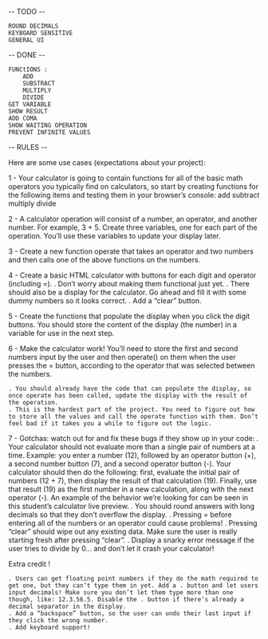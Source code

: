 --  TODO --

    ROUND DECIMALS
    KEYBOARD SENSITIVE
    GENERAL UI
    

-- DONE --

    FUNCtIONS :
        ADD
        SUBSTRACT
        MULTIPLY
        DIVIDE
    GET VARIABLE
    SHOW RESULT
    ADD COMA
    SHOW WAITING OPERATION
    PREVENT INFINITE VALUES 





-- RULES --


Here are some use cases (expectations about your project):

1 - Your calculator is going to contain functions for all of the basic math operators you typically find on calculators, so start by creating functions for the following items and testing them in your browser’s console:
    add
    subtract
    multiply
    divide


2 - A calculator operation will consist of a number, an operator, and another number. For example, 3 + 5. Create three variables, one for each part of the operation. You’ll use these variables to update your display later.

3 - Create a new function operate that takes an operator and two numbers and then calls one of the above functions on the numbers.


4 - Create a basic HTML calculator with buttons for each digit and operator (including =).
   . Don’t worry about making them functional just yet.
   . There should also be a display for the calculator. Go ahead and fill it with some dummy numbers so it looks correct.
   . Add a “clear” button.


5 - Create the functions that populate the display when you click the digit buttons. You should store the content of the display (the number) in a variable for use in the next step.


6 - Make the calculator work! You’ll need to store the first and second numbers input by the user and then operate() on them when the user presses the = button, according to the operator that was selected between the numbers.

    . You should already have the code that can populate the display, so once operate has been called, update the display with the result of the operation.
    . This is the hardest part of the project. You need to figure out how to store all the values and call the operate function with them. Don’t feel bad if it takes you a while to figure out the logic.


7 - Gotchas: watch out for and fix these bugs if they show up in your code:
    . Your calculator should not evaluate more than a single pair of numbers at a time. Example: you enter a number (12), followed by an operator button (+), a second number button (7), and a second operator button (-). Your calculator should then do the following: first, evaluate the initial pair of numbers (12 + 7), then display the result of that calculation (19). Finally, use that result (19) as the first number in a new calculation, along with the next operator (-). An example of the behavior we’re looking for can be seen in this student’s calculator live preview.
    . You should round answers with long decimals so that they don’t overflow the display.
    . Pressing = before entering all of the numbers or an operator could cause problems!
    . Pressing “clear” should wipe out any existing data. Make sure the user is really starting fresh after pressing “clear”.
    . Display a snarky error message if the user tries to divide by 0… and don’t let it crash your calculator!


Extra credit  !


    . Users can get floating point numbers if they do the math required to get one, but they can’t type them in yet. Add a . button and let users input decimals! Make sure you don’t let them type more than one though, like: 12.3.56.5. Disable the . button if there’s already a decimal separator in the display.
    . Add a “backspace” button, so the user can undo their last input if they click the wrong number.
    . Add keyboard support!